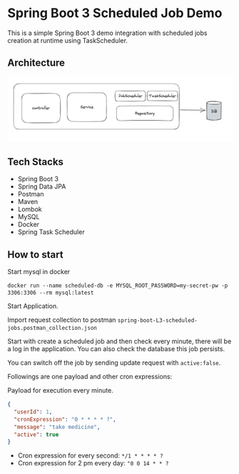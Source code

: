 # Spring Boot 3 Scheduled Job Demo

This is a simple Spring Boot 3 demo integration with scheduled jobs creation at runtime using TaskScheduler.

## Architecture
![](architecture.png)
## Tech Stacks

+ Spring Boot 3
+ Spring Data JPA
+ Postman
+ Maven
+ Lombok
+ MySQL
+ Docker
+ Spring Task Scheduler

## How to start

Start mysql in docker
```shell
docker run --name scheduled-db -e MYSQL_ROOT_PASSWORD=my-secret-pw -p 3306:3306 --rm mysql:latest
```

Start Application.

Import request collection to postman
`spring-boot-L3-scheduled-jobs.postman_collection.json`

Start with create a scheduled job and then check every minute, there will be a log in the application.
You can also check the database this job persists.

You can switch off the job by sending update request with `active:false`.

Followings are one payload and other cron expressions:

Payload for execution every minute.
```json
{
  "userId": 1,
  "cronExpression": "0 * * * * ?",
  "message": "take medicine",
  "active": true
}

```

+ Cron expression for every second: `*/1 * * * * ?`
+ Cron expression for 2 pm every day: `"0 0 14 * * ?` 
